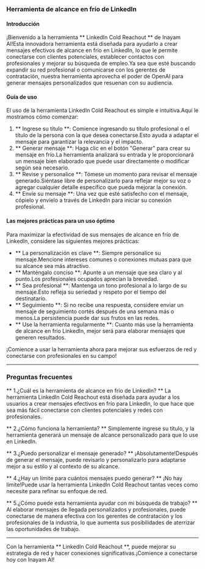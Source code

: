 ### Herramienta de alcance en frío de LinkedIn

#### Introducción
¡Bienvenido a la herramienta ** LinkedIn Cold Reachout ** de Inayam AI!Esta innovadora herramienta está diseñada para ayudarlo a crear mensajes efectivos de alcance en frío en LinkedIn, lo que le permite conectarse con clientes potenciales, establecer contactos con profesionales y mejorar su búsqueda de empleo.Ya sea que esté buscando expandir su red profesional o comunicarse con los gerentes de contratación, nuestra herramienta aprovecha el poder de OpenAI para generar mensajes personalizados que resuenan con su audiencia.

#### Guía de uso
El uso de la herramienta LinkedIn Cold Reachout es simple e intuitiva.Aquí le mostramos cómo comenzar:

1. ** Ingrese su título **: Comience ingresando su título profesional o el título de la persona con la que desea conectarse.Esto ayuda a adaptar el mensaje para garantizar la relevancia y el impacto.
2. ** Generar mensaje **: Haga clic en el botón "Generar" para crear su mensaje en frío.La herramienta analizará su entrada y le proporcionará un mensaje bien elaborado que puede usar directamente o modificar según sea necesario.
3. ** Revise y personalice **: Tómese un momento para revisar el mensaje generado.Siéntase libre de personalizarlo para reflejar mejor su voz o agregar cualquier detalle específico que pueda mejorar la conexión.
4. ** Envíe su mensaje **: Una vez que esté satisfecho con el mensaje, cópielo y envíelo a través de LinkedIn para iniciar su conexión profesional.

#### Las mejores prácticas para un uso óptimo
Para maximizar la efectividad de sus mensajes de alcance en frío de LinkedIn, considere las siguientes mejores prácticas:

- ** La personalización es clave **: Siempre personalice su mensaje.Mencione intereses comunes o conexiones mutuas para que su alcance sea más atractivo.
- ** Manténgalo conciso **: Apunte a un mensaje que sea claro y al punto.Los profesionales ocupados aprecian la brevedad.
- ** Sea profesional **: Mantenga un tono profesional a lo largo de su mensaje.Esto refleja su seriedad y respeto por el tiempo del destinatario.
- ** Seguimiento **: Si no recibe una respuesta, considere enviar un mensaje de seguimiento cortés después de una semana más o menos.La persistencia puede dar sus frutos en las redes.
- ** Use la herramienta regularmente **: Cuanto más use la herramienta de alcance en frío LinkedIn, mejor será para elaborar mensajes que generen resultados.

¡Comience a usar la herramienta ahora para mejorar sus esfuerzos de red y conectarse con profesionales en su campo!

---

### Preguntas frecuentes

** 1.¿Cuál es la herramienta de alcance en frío de LinkedIn? **
La herramienta LinkedIn Cold Reachout está diseñada para ayudar a los usuarios a crear mensajes efectivos en frío para LinkedIn, lo que hace que sea más fácil conectarse con clientes potenciales y redes con profesionales.

** 2.¿Cómo funciona la herramienta? **
Simplemente ingrese su título, y la herramienta generará un mensaje de alcance personalizado para que lo use en LinkedIn.

** 3.¿Puedo personalizar el mensaje generado? **
¡Absolutamente!Después de generar el mensaje, puede revisarlo y personalizarlo para adaptarse mejor a su estilo y al contexto de su alcance.

** 4.¿Hay un límite para cuántos mensajes puedo generar? **
¡No hay límite!Puede usar la herramienta LinkedIn Cold Reachout tantas veces como necesite para refinar su enfoque de red.

** 5.¿Cómo puede esta herramienta ayudar con mi búsqueda de trabajo? **
Al elaborar mensajes de llegada personalizados y profesionales, puede conectarse de manera efectiva con los gerentes de contratación y los profesionales de la industria, lo que aumenta sus posibilidades de aterrizar las oportunidades de trabajo.

---

Con la herramienta ** LinkedIn Cold Reachout **, puede mejorar su estrategia de red y hacer conexiones significativas.¡Comience a conectarse hoy con Inayam AI!
